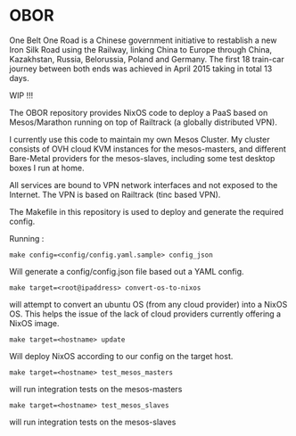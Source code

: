 # OBOR
One Belt One Road is a Chinese government initiative to restablish a new Iron Silk Road using the Railway, linking China to Europe through China, Kazakhstan, Russia, Belorussia, Poland and Germany.  The first 18 train-car journey between both ends was achieved in April 2015 taking in total 13 days.


WIP !!!

The OBOR repository provides NixOS code to deploy a PaaS based on Mesos/Marathon
running on top of Railtrack (a globally distributed VPN).

I currently use this code to maintain my own Mesos Cluster. My cluster consists
of OVH cloud KVM instances for the mesos-masters, and different Bare-Metal providers
for the mesos-slaves, including some test desktop boxes I run at home.

All services are bound to VPN network interfaces and not exposed to the Internet.
The VPN is based on Railtrack (tinc based VPN).

The Makefile in this repository is used to deploy and generate the required config.

Running :
``` 
make config=<config/config.yaml.sample> config_json 
```

Will generate a config/config.json file based out a YAML config.


```
make target=<root@ipaddress> convert-os-to-nixos 
```

will attempt to convert an ubuntu OS (from any cloud provider) into a NixOS OS.
This helps the issue of the lack of cloud providers currently offering a NixOS image.

```
make target=<hostname> update
```

Will deploy NixOS according to our config on the target host.


```
make target=<hostname> test_mesos_masters
```

will run integration tests on the mesos-masters


```
make target=<hostname> test_mesos_slaves
```

will run integration tests on the mesos-slaves








